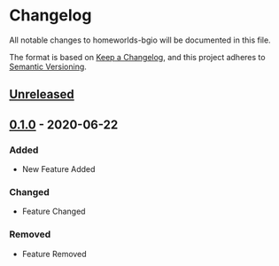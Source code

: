 # Changelog
All notable changes to homeworlds-bgio will be documented in this file.

The format is based on [Keep a Changelog](https://keepachangelog.com/en/1.0.0/),
and this project adheres to [Semantic Versioning](https://semver.org/spec/v2.0.0.html).

## [Unreleased]

## [0.1.0] - 2020-06-22
### Added
- New Feature Added

### Changed
- Feature Changed

### Removed
- Feature Removed

[Unreleased]: https://github.com/brisberg/homeworlds-bgio/compare/v0.1.0...HEAD
[0.1.0]: https://github.com/brisberg/homeworlds-bgio/releases/tag/v0.1.0
